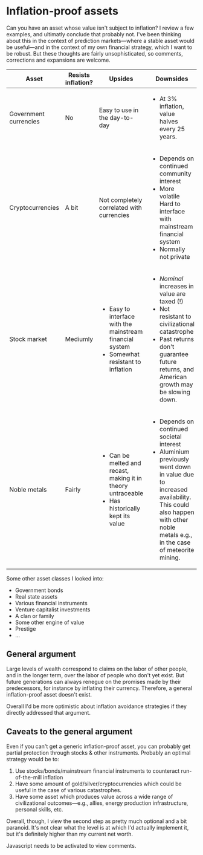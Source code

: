 Inflation-proof assets
======================

Can you have an asset whose value isn't subject to inflation? I review a few examples, and ultimatly conclude that probably not. I've been thinking about this in the context of prediction markets—where a stable asset would be useful—and in the context of my own financial strategy, which I want to be robust. But these thoughts are fairly unsophisticated, so comments, corrections and expansions are welcome.

| Asset                 | Resists inflation? | Upsides                                                                                       | Downsides                                                                                                                                                                                               |
|-----------------------|------------------------|-----------------------------------------------------------------------------------------------|---------------------------------------------------------------------------------------------------------------------------------------------------------------------------------------------------------|
| Government currencies | No                     | Easy to use in the day-to-day                                                                 | <ul><li>At 3% inflation, value halves every 25 years.</li></ul>                                                                                                                                                           |
| Cryptocurrencies      | A bit                  | Not completely correlated with currencies                                                     | <ul><li>Depends on continued community interest</li><li>More volatile</li>Hard to interface with mainstream financial system</li><li>Normally not private</li></ul>                                                             |
| Stock market          | Mediumly               | <ul><li> Easy to interface with the mainstream financial system </li><li> Somewhat resistant to inflation</ul>    | <ul><li> *Nominal* increases in value are taxed (!) </li><li> Not resistant to civilizational catastrophe <li>Past returns don't guarantee future returns, and American growth may be slowing down.</li></ul> | 
| Noble metals          | Fairly                 | <ul><li> Can be melted and recast, making it in theory untraceable </li><li> Has historically kept its value</ul> | <ul><li> Depends on continued societal interest </li><li> Aluminium previously went down in value due to increased availability. This could also happen with other noble metals e.g., in the case of meteorite mining.</ul> |

Some other asset classes I looked into:

- Government bonds
- Real state assets
- Various financial instruments
- Venture capitalist investments
- A clan or family
- Some other engine of value
- Prestige
- ...

## General argument

Large levels of wealth correspond to claims on the labor of other people, and in the longer term, over the labor of people who don't yet exist. But future generations can always renegue on the promises made by their predecessors, for instance by inflating their currency. Therefore, a general inflation-proof asset doesn't exist.

Overall I'd be more optimistic about inflation avoidance strategies if they directly addressed that argument. 

## Caveats to the general argument

Even if you can't get a generic inflation-proof asset, you can probably get partial protection through stocks & other instruments. Probably an optimal strategy would be to:

1. Use stocks/bonds/mainstream financial instruments to counteract run-of-the-mill inflation
2. Have some amount of gold/silver/cryptocurrencies which could be useful in the case of various catastrophes.
3. Have some asset which produces value across a wide range of civilizational outcomes—e.g., allies, energy production infrastructure, personal skills, etc.

Overall, though, I view the second step as pretty much optional and a bit paranoid. It's not clear what the level is at which I'd actually implement it, but it's definitely higher than my current net worth.

<p><section id='isso-thread'>
    <noscript>Javascript needs to be activated to view comments.</noscript>
</section></p>
